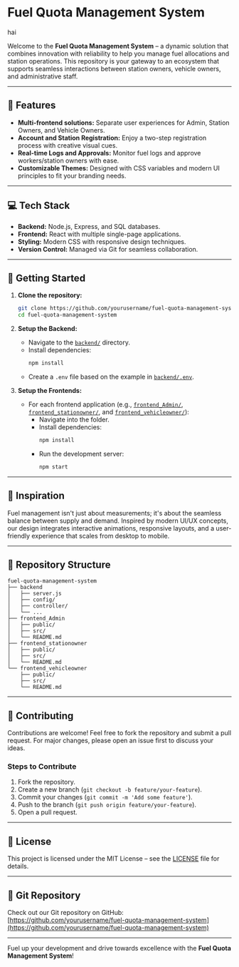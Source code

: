 # Fuel Quota Management System
hai

Welcome to the **Fuel Quota Management System** – a dynamic solution that combines innovation with reliability to help you manage fuel allocations and station operations. This repository is your gateway to an ecosystem that supports seamless interactions between station owners, vehicle owners, and administrative staff.

---

## 🚀 Features

- **Multi-frontend solutions:** Separate user experiences for Admin, Station Owners, and Vehicle Owners.
- **Account and Station Registration:** Enjoy a two-step registration process with creative visual cues.
- **Real-time Logs and Approvals:** Monitor fuel logs and approve workers/station owners with ease.
- **Customizable Themes:** Designed with CSS variables and modern UI principles to fit your branding needs.

---

## 💻 Tech Stack

- **Backend:** Node.js, Express, and SQL databases.
- **Frontend:** React with multiple single-page applications.
- **Styling:** Modern CSS with responsive design techniques.
- **Version Control:** Managed via Git for seamless collaboration.

---

## 🔧 Getting Started

1. **Clone the repository:**

   ```bash
   git clone https://github.com/yourusername/fuel-quota-management-system.git
   cd fuel-quota-management-system
   ```

2. **Setup the Backend:**

   - Navigate to the [`backend/`](./backend/) directory.
   - Install dependencies:  
     ```bash
     npm install
     ```
   - Create a `.env` file based on the example in [`backend/.env`](./backend/.env).

3. **Setup the Frontends:**

   - For each frontend application (e.g., [`frontend_Admin/`](./frontend_Admin/), [`frontend_stationowner/`](./frontend_stationowner/), and [`frontend_vehicleowner/`](./frontend_vehicleowner/)):
     - Navigate into the folder.
     - Install dependencies:  
       ```bash
       npm install
       ```
     - Run the development server:  
       ```bash
       npm start
       ```

---

## 🎨 Inspiration

Fuel management isn't just about measurements; it's about the seamless balance between supply and demand. Inspired by modern UI/UX concepts, our design integrates interactive animations, responsive layouts, and a user-friendly experience that scales from desktop to mobile.

---

## 📂 Repository Structure

```
fuel-quota-management-system
├── backend
│   ├── server.js
│   ├── config/
│   ├── controller/
│   └── ...
├── frontend_Admin
│   ├── public/
│   ├── src/
│   └── README.md
├── frontend_stationowner
│   ├── public/
│   ├── src/
│   └── README.md
└── frontend_vehicleowner
    ├── public/
    ├── src/
    └── README.md
```

---

## 🤝 Contributing

Contributions are welcome! Feel free to fork the repository and submit a pull request. For major changes, please open an issue first to discuss your ideas.

### Steps to Contribute

1. Fork the repository.
2. Create a new branch (`git checkout -b feature/your-feature`).
3. Commit your changes (`git commit -m 'Add some feature'`).
4. Push to the branch (`git push origin feature/your-feature`).
5. Open a pull request.

---

## 📜 License

This project is licensed under the MIT License – see the [LICENSE](./LICENSE) file for details.

---

## 🔗 Git Repository

Check out our Git repository on GitHub: [https://github.com/yourusername/fuel-quota-management-system](https://github.com/yourusername/fuel-quota-management-system)

---

Fuel up your development and drive towards excellence with the **Fuel Quota Management System**!


